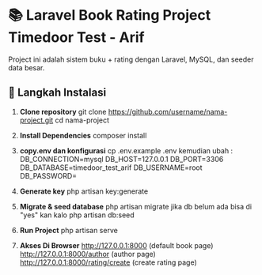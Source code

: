 # 📚 Laravel Book Rating Project Timedoor Test - Arif

Project ini adalah sistem buku + rating dengan Laravel, MySQL, dan seeder data besar.

## 🚀 Langkah Instalasi

1. **Clone repository**
   git clone https://github.com/username/nama-project.git
   cd nama-project

2. **Install Dependencies**
   composer install

3. **copy.env dan konfigurasi**
   cp .env.example .env
   kemudian ubah :
   DB_CONNECTION=mysql
   DB_HOST=127.0.0.1
   DB_PORT=3306
   DB_DATABASE=timedoor_test_arif
   DB_USERNAME=root
   DB_PASSWORD=

4. **Generate key**
   php artisan key:generate

5. **Migrate & seed database**
   php artisan migrate
   jika db belum ada bisa di "yes" kan kalo
   php artisan db:seed

6. **Run Project**
   php artisan serve

7. **Akses Di Browser**
   http://127.0.0.1:8000 (default book page)
   http://127.0.0.1:8000/author (author page)
   http://127.0.0.1:8000/rating/create (create rating page)
